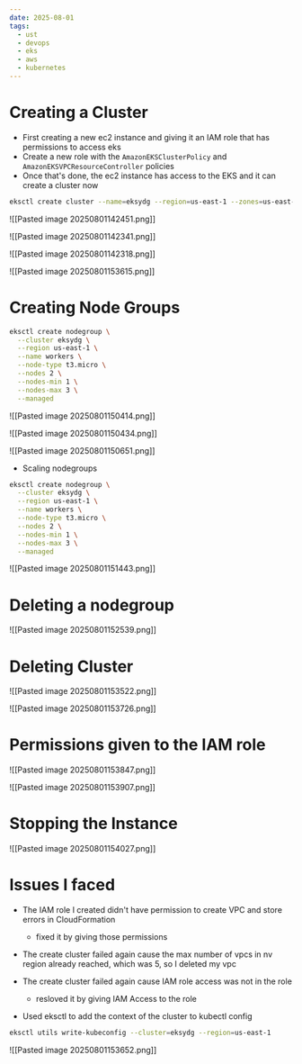```yaml
---
date: 2025-08-01
tags:
  - ust
  - devops
  - eks
  - aws
  - kubernetes
---
```


# Creating  a Cluster

- First creating a new ec2 instance and giving it an IAM role that has permissions to access eks 
- Create a  new role with the `AmazonEKSClusterPolicy` and `AmazonEKSVPCResourceController` policies
- Once that's done, the ec2 instance has access to the EKS and it can create a cluster now 

```bash
eksctl create cluster --name=eksydg --region=us-east-1 --zones=us-east-1a,us-east-1b --without-nodegroup
```

![[Pasted image 20250801142451.png]]

![[Pasted image 20250801142341.png]]

![[Pasted image 20250801142318.png]]

![[Pasted image 20250801153615.png]]

# Creating Node Groups 

```bash
eksctl create nodegroup \
  --cluster eksydg \
  --region us-east-1 \
  --name workers \
  --node-type t3.micro \
  --nodes 2 \
  --nodes-min 1 \
  --nodes-max 3 \
  --managed
```

![[Pasted image 20250801150414.png]]

![[Pasted image 20250801150434.png]]

![[Pasted image 20250801150651.png]]

- Scaling nodegroups 

```bash
eksctl create nodegroup \
  --cluster eksydg \
  --region us-east-1 \
  --name workers \
  --node-type t3.micro \
  --nodes 2 \
  --nodes-min 1 \
  --nodes-max 3 \
  --managed
```

![[Pasted image 20250801151443.png]]

# Deleting a nodegroup

![[Pasted image 20250801152539.png]]
# Deleting Cluster 

![[Pasted image 20250801153522.png]]

![[Pasted image 20250801153726.png]]

# Permissions given  to the IAM role 

![[Pasted image 20250801153847.png]]

![[Pasted image 20250801153907.png]]

# Stopping the Instance 

![[Pasted image 20250801154027.png]]

# Issues I faced 

- The IAM role I created didn't have permission to create VPC and store errors in CloudFormation 
	- fixed it by giving those permissions 
- The create cluster failed again cause the max number of vpcs in nv region already reached, which was 5, so I deleted my vpc 
- The create cluster failed again cause IAM role access was not in the role
	- resloved it by giving IAM Access to the role 

- Used eksctl to add the context of the cluster to kubectl config 

```bash
eksctl utils write-kubeconfig --cluster=eksydg --region=us-east-1
```



![[Pasted image 20250801153652.png]]

